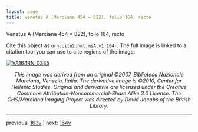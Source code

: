 ```yaml
---
layout: page
title: Venetus A (Marciana 454 = 822), folio 164, recto
---
```


Venetus A (Marciana 454 = 822), folio 164, recto

Cite this object as `urn:cite2:hmt:msA.v1:164r`.  The full image is linked to a citation tool you can use to cite regions of the image.

[![VA164RN_0335](http://www.homermultitext.org/iipsrv?IIIF=/project/homer/pyramidal/deepzoom/hmt/vaimg/2017a/VA164RN_0335.tif/full/800,/0/default.jpg)](http://www.homermultitext.org/ict2/?urn=urn:cite2:hmt:vaimg.2017a:VA164RN_0335) 

<p style="text-align: center; font-style: italic;">This image was derived from an original ©2007, Biblioteca Nazionale Marciana, Venezia, Italia. The derivative image is ©2010, Center for Hellenic Studies. Original and derivative are licensed under the Creative Commons Attribution-Noncommercial-Share Alike 3.0 License. The CHS/Marciana Imaging Project was directed by David Jacobs of the British Library.</p>

---

previous: [163v](../163v/) | next: [164v](../164v/)